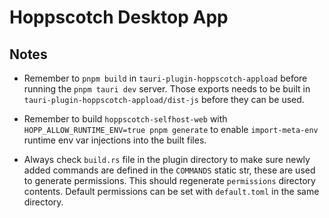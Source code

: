 # Hoppscotch Desktop App

## Notes

- Remember to `pnpm build` in `tauri-plugin-hoppscotch-appload` before running the `pnpm tauri dev` server. Those exports needs to be built in `tauri-plugin-hoppscotch-appload/dist-js` before they can be used.

- Remember to build `hoppscotch-selfhost-web` with `HOPP_ALLOW_RUNTIME_ENV=true pnpm generate` to enable `import-meta-env` runtime env var injections into the built files.

- Always check `build.rs` file in the plugin directory to make sure newly added commands are defined in the `COMMANDS` static str, these are used to generate permissions. This should regenerate `permissions` directory contents. Default permissions can be set with `default.toml` in the same directory.

